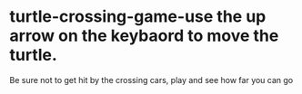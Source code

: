 # turtle-crossing-game-use the up arrow on the keybaord to move the turtle.
Be sure not to get hit by the crossing cars, play and see how far you can go 

